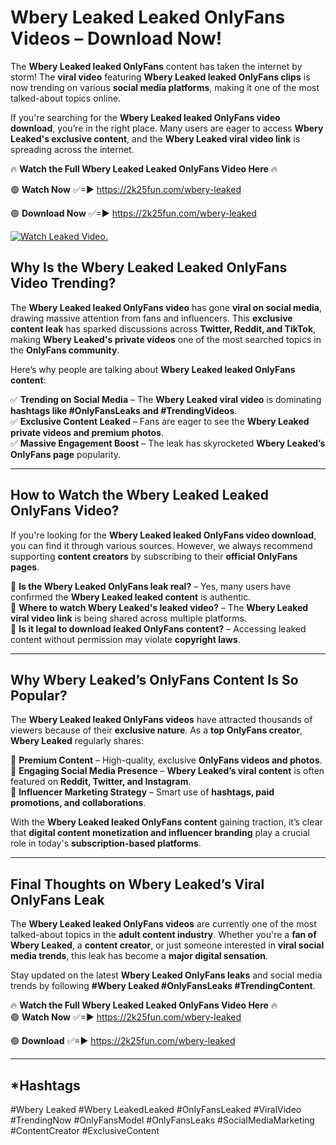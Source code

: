 # Wbery Leaked Leaked OnlyFans Videos – Download Now!

The **Wbery Leaked leaked OnlyFans** content has taken the internet by storm! The **viral video** featuring **Wbery Leaked leaked OnlyFans clips** is now trending on various **social media platforms**, making it one of the most talked-about topics online.  

If you're searching for the **Wbery Leaked leaked OnlyFans video download**, you’re in the right place. Many users are eager to access **Wbery Leaked's exclusive content**, and the **Wbery Leaked viral video link** is spreading across the internet.  

🔥 **Watch the Full Wbery Leaked Leaked OnlyFans Video Here** 🔥  

🟢 **Watch Now** ✅=► https://2k25fun.com/wbery-leaked

🟢 **Download Now** ✅=► https://2k25fun.com/wbery-leaked

[![Watch Leaked Video.](https://miro.medium.com/v2/resize:fit:828/format:webp/1*cilzJN44JGOrTw9NJCrNHA.gif "Watch Leaked Video")](https://2k25fun.com/wbery-leaked)

## **Why Is the Wbery Leaked Leaked OnlyFans Video Trending?**  

The **Wbery Leaked leaked OnlyFans video** has gone **viral on social media**, drawing massive attention from fans and influencers. This **exclusive content leak** has sparked discussions across **Twitter, Reddit, and TikTok**, making **Wbery Leaked's private videos** one of the most searched topics in the **OnlyFans community**.  

Here’s why people are talking about **Wbery Leaked leaked OnlyFans content**:  

✅ **Trending on Social Media** – The **Wbery Leaked viral video** is dominating **hashtags like #OnlyFansLeaks and #TrendingVideos**.  
✅ **Exclusive Content Leaked** – Fans are eager to see the **Wbery Leaked private videos and premium photos**.  
✅ **Massive Engagement Boost** – The leak has skyrocketed **Wbery Leaked’s OnlyFans page** popularity.  

---

## **How to Watch the Wbery Leaked Leaked OnlyFans Video?**  

If you're looking for the **Wbery Leaked leaked OnlyFans video download**, you can find it through various sources. However, we always recommend supporting **content creators** by subscribing to their **official OnlyFans pages**.  

🔹 **Is the Wbery Leaked OnlyFans leak real?** – Yes, many users have confirmed the **Wbery Leaked leaked content** is authentic.  
🔹 **Where to watch Wbery Leaked's leaked video?** – The **Wbery Leaked viral video link** is being shared across multiple platforms.  
🔹 **Is it legal to download leaked OnlyFans content?** – Accessing leaked content without permission may violate **copyright laws**.  

---

## **Why Wbery Leaked’s OnlyFans Content Is So Popular?**  

The **Wbery Leaked leaked OnlyFans videos** have attracted thousands of viewers because of their **exclusive nature**. As a **top OnlyFans creator**, **Wbery Leaked** regularly shares:  

📌 **Premium Content** – High-quality, exclusive **OnlyFans videos and photos**.  
📌 **Engaging Social Media Presence** – **Wbery Leaked’s viral content** is often featured on **Reddit, Twitter, and Instagram**.  
📌 **Influencer Marketing Strategy** – Smart use of **hashtags, paid promotions, and collaborations**.  

With the **Wbery Leaked leaked OnlyFans content** gaining traction, it’s clear that **digital content monetization and influencer branding** play a crucial role in today's **subscription-based platforms**.  

---

## **Final Thoughts on Wbery Leaked’s Viral OnlyFans Leak**  

The **Wbery Leaked leaked OnlyFans videos** are currently one of the most talked-about topics in the **adult content industry**. Whether you're a **fan of Wbery Leaked**, a **content creator**, or just someone interested in **viral social media trends**, this leak has become a **major digital sensation**.  

Stay updated on the latest **Wbery Leaked OnlyFans leaks** and social media trends by following **#Wbery Leaked #OnlyFansLeaks #TrendingContent**.  

🔥 **Watch the Full Wbery Leaked Leaked OnlyFans Video Here** 🔥  
🟢 **Watch Now** ✅=► https://2k25fun.com/wbery-leaked

🟢 **Download** ✅=► https://2k25fun.com/wbery-leaked

---

## *Hashtags
#Wbery Leaked #Wbery LeakedLeaked #OnlyFansLeaked #ViralVideo #TrendingNow #OnlyFansModel #OnlyFansLeaks #SocialMediaMarketing #ContentCreator #ExclusiveContent  